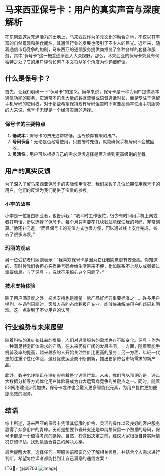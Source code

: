 # 马来西亚保号卡：用户的真实声音与深度解析

在东南亚这片充满活力的土地上，马来西亚作为多元文化的融合之地，不仅以其丰富的自然景观和美食闻名，其通信行业的发展也吸引了不少人的目光。近年来，随着通信市场竞争的加剧，马来西亚的通信服务提供商推出了各种各样的套餐和服务，其中“保号卡”这一概念逐渐走入大众视野。那么，马来西亚的保号卡究竟有何独特之处？它的用户评价如何？本文将从多个角度为你详细解读。

## 什么是保号卡？

首先，让我们明确一下“保号卡”的定义。简单来说，保号卡是一种为用户提供基本通信功能的服务，它通常不包含大量的数据流量或语音通话时长，而是专注于保留手机号码的使用权。对于那些希望保持现有号码但暂时不需要高频率使用手机服务的人来说，保号卡无疑是一个经济实惠的选择。

### 保号卡的主要特点

1. **低成本**：保号卡的费用通常较低，适合预算有限的用户。
2. **号码保留**：无论是否经常使用，只要按时充值，就能确保手机号码不会被回收。
3. **灵活性**：用户可以根据自己的需求灵活选择是否升级到更高级别的套餐。

## 用户的真实反馈

为了深入了解马来西亚保号卡的实际使用情况，我们采访了几位长期使用保号卡的用户，他们的反馈为我们提供了宝贵的参考。

### 小李的故事

小李是一位自由职业者，他告诉我：“我平时工作很忙，很少有时间用手机上网或者打电话，所以选择了保号卡。每个月只需要花几块钱就能保住我的号码，非常划算。”他还补充道，“而且保号卡的充值方式也很方便，可以通过线上支付完成，省去了很多麻烦。”

### 玛丽的观点

另一位受访者玛丽则表示：“我喜欢保号卡是因为它让我感觉更有安全感。你知道的，有时候我们会担心突然换号码会给生活带来不便，比如联系不上朋友或者错过重要信息。有了保号卡，我就不用担心这个问题了。”

### 技术支持体验

除了用户满意度之外，技术支持也是衡量一款产品好坏的重要标准之一。许多用户提到，在遇到问题时，客服人员的态度积极且专业，能够快速解决用户的疑问和困难。这一点得到了不少用户的认可。

## 行业趋势与未来展望

随着科技的进步和社会的发展，人们对通信服务的需求也在不断变化。保号卡作为一种满足特定群体需求的产品，在未来仍有广阔的发展空间。一方面，随着智能手机普及率的提高，越来越多的人开始关注性价比更高的服务；另一方面，年轻一代更加注重个性化体验，这也促使运营商不断创新，推出更多符合市场需求的新产品。

此外，数字化转型正在深刻影响着整个通信行业。未来，我们可以预见的是，通过大数据分析等方式优化用户体验将成为各大运营商竞争的关键点之一。同时，随着5G网络建设步伐加快，保号卡或许也会融入更多智能化元素，为用户提供更加便捷高效的服务。

## 结语

综上所述，马来西亚的保号卡凭借其低廉的价格、灵活的操作以及良好的客户服务赢得了众多用户的青睐。无论是想要节省开支还是单纯想保留一个熟悉的号码，保号卡都是一个值得考虑的选择。当然，在做出决定之前，建议大家根据自身实际情况仔细评估，找到最适合自己的解决方案。

最后提醒大家，选择任何一项服务前都要充分了解相关信息，并结合个人需求进行判断。希望每位读者都能找到让自己满意的通信方案！

[TG💪+ @jx0703 ![Image](https://github.com/user-attachments/assets/dbca1d08-cadb-493c-b0ec-ad6f7a83f270)]